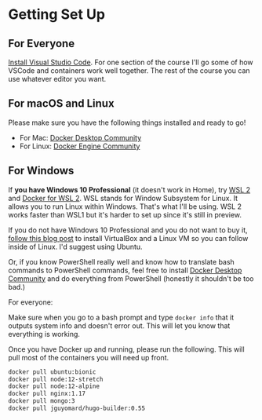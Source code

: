 # Getting Set Up

## For Everyone

[Install Visual Studio Code](https://code.visualstudio.com). For one section of the course I'll go some of how VSCode and containers work well together. The rest of the course you can use whatever editor you want.

## For macOS and Linux

Please make sure you have the following things installed and ready to go!

- For Mac: [Docker Desktop Community](https://www.docker.com/products/docker-desktop)
- For Linux: [Docker Engine Community](https://docs.docker.com/install/linux/docker-ce/ubuntu/)

## For Windows

If **you have Windows 10 Professional** (it doesn't work in Home), try [WSL 2](https://docs.microsoft.com/en-us/windows/wsl/wsl2-install) and [Docker for WSL 2](https://docs.docker.com/docker-for-windows/wsl-tech-preview/). WSL stands for Window Subsystem for Linux. It allows you to run Linux within Windows. That's what I'll be using. WSL 2 works faster than WSL1 but it's harder to set up since it's still in preview.

If you do not have Windows 10 Professional and you do not want to buy it, [follow this blog post](https://medium.com/@mbyfieldcameron/docker-on-windows-10-home-edition-c186c538dff3) to install VirtualBox and a Linux VM so you can follow inside of Linux. I'd suggest using Ubuntu.

Or, if you know PowerShell really well and know how to translate bash commands to PowerShell commands, feel free to install [Docker Desktop Community](https://www.docker.com/products/docker-desktop) and do everything from PowerShell (honestly it shouldn't be too bad.)

For everyone:

Make sure when you go to a bash prompt and type `docker info` that it outputs system info and doesn't error out. This will let you know that everything is working.

Once you have Docker up and running, please run the following. This will pull most of the containers you will need up front.

```bash
docker pull ubuntu:bionic
docker pull node:12-stretch
docker pull node:12-alpine
docker pull nginx:1.17
docker pull mongo:3
docker pull jguyomard/hugo-builder:0.55
```
